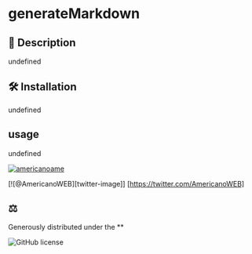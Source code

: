 # generateMarkdown

  ## 📖 Description
  undefined

  ## 🛠 Installation
  undefined

  ## usage
  undefined

[![americanoame](https://github.com/americanoame/My-Portfolio)](undefined 'My personal website)')

[![@AmericanoWEB][twitter-image]] [https://twitter.com/AmericanoWEB]

## ⚖️
  
Generously distributed under the ** 

  ![GitHub license](https://img.shields.io/badge/-undefinedyellow.svg)
